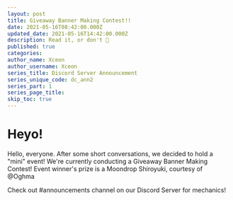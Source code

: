```yaml
---
layout: post
title: Giveaway Banner Making Contest!!
date: 2021-05-16T08:42:00.000Z
updated_date: 2021-05-16T14:42:00.000Z
description: Read it, or don't 🤷
published: true
categories:
author_name: Xceon
author_username: Xceon
series_title: Discord Server Announcement
series_unique_code: dc_ann2
series_part: 1
series_page_title: 
skip_toc: true
---
```

# Heyo!
Hello, everyone.
After some short conversations, we decided to hold a "mini" event!
We're currently conducting a Giveaway Banner Making Contest!
Event winner's prize is a Moondrop Shiroyuki, courtesy of @Oghma

Check out #announcements channel on our Discord Server for mechanics!
